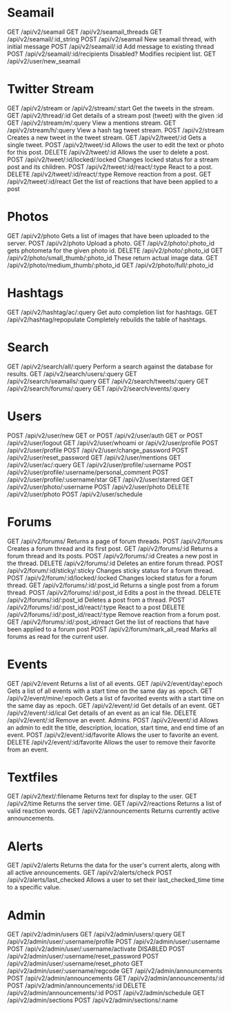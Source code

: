 
# Seamail
GET /api/v2/seamail
GET /api/v2/seamail_threads
GET /api/v2/seamail/:id_string
POST /api/v2/seamail											New seamail thread, with initial message
POST /api/v2/seamail/:id										Add message to existing thread
POST /api/v2/seamail/:id/recipients								Disabled? Modifies recipient list.
GET /api/v2/user/new_seamail

# Twitter Stream
GET /api/v2/stream or /api/v2/stream/:start											Get the tweets in the stream.
GET /api/v2/thread/:id																Get details of a stream post (tweet) with the given :id
GET /api/v2/stream/m/:query														View a mentions stream. 
GET /api/v2/stream/h/:query														View a hash tag tweet stream.
POST /api/v2/stream																Creates a new tweet in the tweet stream.
GET /api/v2/tweet/:id																Gets a single tweet.
POST /api/v2/tweet/:id																Allows the user to edit the text or photo for this post. 
DELETE /api/v2/tweet/:id															Allows the user to delete a post.
POST /api/v2/tweet/:id/locked/:locked												Changes locked status for a stream post and its children. 
POST /api/v2/tweet/:id/react/:type													React to a post. 
DELETE /api/v2/tweet/:id/react/:type													Remove reaction from a post.
GET /api/v2/tweet/:id/react															Get the list of reactions that have been applied to a post

# Photos
GET /api/v2/photo																	Gets a list of images that have been uploaded to the server.
POST /api/v2/photo																Upload a photo.
GET /api/v2/photo/:photo_id														gets photometa for the given photo id.
DELETE /api/v2/photo/:photo_id
GET /api/v2/photo/small_thumb/:photo_id											These return actual image data.
GET /api/v2/photo/medium_thumb/:photo_id
GET /api/v2/photo/full/:photo_id

# Hashtags
GET /api/v2/hashtag/ac/:query														Get auto completion list for hashtags. 
GET /api/v2/hashtag/repopulate														Completely rebuilds the table of hashtags.

# Search
GET /api/v2/search/all/:query														Perform a search against the database for results.
GET /api/v2/search/users/:query
GET /api/v2/search/seamails/:query
GET /api/v2/search/tweets/:query
GET /api/v2/search/forums/:query
GET /api/v2/search/events/:query

# Users
POST /api/v2/user/new
GET or POST /api/v2/user/auth
GET or POST /api/v2/user/logout
GET /api/v2/user/whoami or /api/v2/user/profile
POST /api/v2/user/profile
POST /api/v2/user/change_password
POST /api/v2/user/reset_password
GET /api/v2/user/mentions
GET /api/v2/user/ac/:query
GET /api/v2/user/profile/:username
POST /api/v2/user/profile/:username/personal_comment
POST /api/v2/user/profile/:username/star
GET /api/v2/user/starred
GET /api/v2/user/photo/:username
POST /api/v2/user/photo
DELETE /api/v2/user/photo
POST /api/v2/user/schedule

# Forums
GET /api/v2/forums/																	Returns a page of forum threads.
POST /api/v2/forums																	Creates a forum thread and its first post.
GET /api/v2/forums/:id																	Returns a forum thread and its posts.
POST /api/v2/forums/:id																Creates a new post in the thread.
DELETE /api/v2/forums/:id																Deletes an entire forum thread.
POST /api/v2/forum/:id/sticky/:sticky														Changes sticky status for a forum thread.
POST /api/v2/forum/:id/locked/:locked													Changes locked status for a forum thread.
GET /api/v2/forums/:id/:post_id															Returns a single post from a forum thread.
POST /api/v2/forums/:id/:post_id														Edits a post in the thread.
DELETE /api/v2/forums/:id/:post_id														Deletes a post from a thread.
POST /api/v2/forums/:id/:post_id/react/:type												React to a post
DELETE /api/v2/forums/:id/:post_id/react/:type											Remove reaction from a forum post.
GET /api/v2/forums/:id/:post_id/react													Get the list of reactions that have been applied to a forum post
POST /api/v2/forum/mark_all_read														Marks all forums as read for the current user.

# Events
GET /api/v2/event																		Returns a list of all events.
GET /api/v2/event/day/:epoch															Gets a list of all events with a start time on the same day as :epoch.
GET /api/v2/event/mine/:epoch															Gets a list of favorited events with a start time on the same day as :epoch.
GET /api/v2/event/:id																	Get details of an event.
GET /api/v2/event/:id/ical																Get details of an event as an ical file.
DELETE /api/v2/event/:id																Remove an event. Admins.
POST /api/v2/event/:id																	Allows an admin to edit the title, description, location, start time, and end time of an event.
POST /api/v2/event/:id/favorite															Allows the user to favorite an event.
DELETE /api/v2/event/:id/favorite														Allows the user to remove their favorite from an event.

# Textfiles
GET /api/v2/text/:filename																Returns text for display to the user. 
GET /api/v2/time																		Returns the server time.
GET /api/v2/reactions																	Returns a list of valid reaction words.
GET /api/v2/announcements															Returns currently active announcements.

# Alerts
GET /api/v2/alerts																		Returns the data for the user's current alerts, along with all active announcements.
GET /api/v2/alerts/check
POST /api/v2/alerts/last_checked														Allows a user to set their last_checked_time time to a specific value.

# Admin
GET /api/v2/admin/users
GET /api/v2/admin/users/:query
GET /api/v2/admin/user/:username/profile
POST /api/v2/admin/user/:username
POST /api/v2/admin/user/:username/activate DISABLED
POST /api/v2/admin/user/:username/reset_password
POST /api/v2/admin/user/:username/reset_photo
GET /api/v2/admin/user/:username/regcode
GET /api/v2/admin/announcements
POST /api/v2/admin/announcements
GET /api/v2/admin/announcements/:id
POST /api/v2/admin/announcements/:id
DELETE /api/v2/admin/announcements/:id
POST /api/v2/admin/schedule
GET /api/v2/admin/sections
POST /api/v2/admin/sections/:name

